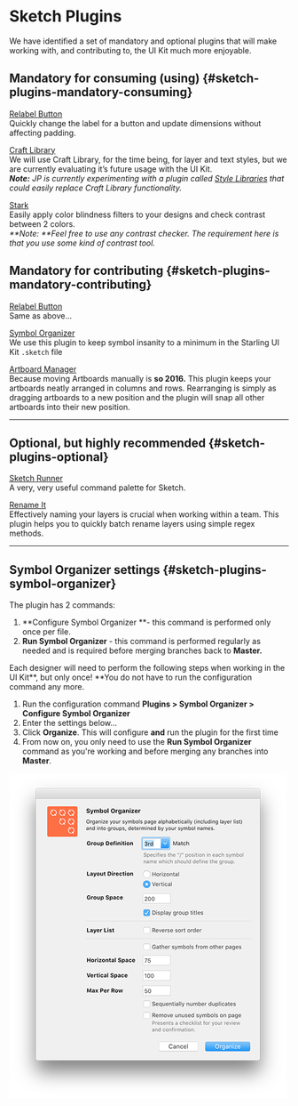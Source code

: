 # Sketch Plugins

We have identified a set of mandatory and optional plugins that will make working with, and contributing to, the UI Kit much more enjoyable.

## Mandatory for consuming \(using\) {#sketch-plugins-mandatory-consuming}

[Relabel Button](https://github.com/kenmoore/sketch-relabel-button)  
Quickly change the label for a button and update dimensions without affecting padding.

[Craft Library](https://www.invisionapp.com/craft)  
We will use Craft Library, for the time being, for layer and text styles, but we are currently evaluating it’s future usage with the UI Kit.  
_**Note:** JP is currently experimenting with a plugin called _[_Style Libraries_](https://github.com/sigtm/sketch-style-libraries)_ that could easily replace Craft Library functionality._

[Stark](http://www.getstark.co/)  
Easily apply color blindness filters to your designs and check contrast between 2 colors.  
_**Note: **Feel free to use any contrast checker. The requirement here is that you use some kind of contrast tool._

## Mandatory for contributing {#sketch-plugins-mandatory-contributing}

[Relabel Button](https://github.com/kenmoore/sketch-relabel-button)  
Same as above...

[Symbol Organizer](https://github.com/sonburn/symbol-organizer)  
We use this plugin to keep symbol insanity to a minimum in the Starling UI Kit `.sketch` file

[Artboard Manager](https://github.com/bomberstudios/artboard-manager)  
Because moving Artboards manually is **so 2016.** This plugin keeps your artboards neatly arranged in columns and rows. Rearranging is simply as dragging artboards to a new position and the plugin will snap all other artboards into their new position.

---

## **Optional, but highly recommended** {#sketch-plugins-optional}

[Sketch Runner](http://sketchrunner.com/)  
A very, very useful command palette for Sketch.

[Rename It](http://rodi01.github.io/RenameIt/)  
Effectively naming your layers is crucial when working within a team. This plugin helps you to quickly batch rename layers using simple regex methods.

---

## **Symbol Organizer settings** {#sketch-plugins-symbol-organizer}

The plugin has 2 commands:

1. **Configure Symbol Organizer **- this command is performed only once per file.
2. **Run Symbol Organizer** - this command is performed regularly as needed and is required before merging branches back to **Master.**

Each designer will need to perform the following steps when working in the UI Kit**, but only once! **You do not have to run the configuration command any more.

1. Run the configuration command **Plugins &gt; Symbol Organizer &gt; Configure Symbol Organizer**
2. Enter the settings below...
3. Click **Organize**. This will configure **and** run the plugin for the first time
4. From now on, you only need to use the **Run Symbol Organizer** command as you're working and before merging any branches into **Master**.

![](/assets/symbol-organizer-settings.png)

